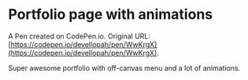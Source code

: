 # Portfolio page with animations

A Pen created on CodePen.io. Original URL: [https://codepen.io/devellopah/pen/WwKrgX](https://codepen.io/devellopah/pen/WwKrgX).

Super awesome portfolio with off-canvas menu and a lot of animations.